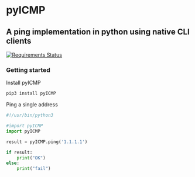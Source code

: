 # pyICMP
## A ping implementation in python using native CLI clients

[![Requirements Status](https://requires.io/github/AndersBallegaard/pyICMP/requirements.svg?branch=master)](https://requires.io/github/AndersBallegaard/pyICMP/requirements/?branch=master)

### Getting started

Install pyICMP
```bash
pip3 install pyICMP
```

Ping a single address
```python
#!/usr/bin/python3

#import pyICMP
import pyICMP

result = pyICMP.ping('1.1.1.1')

if result:
    print("OK")
else:
    print("fail")
```
